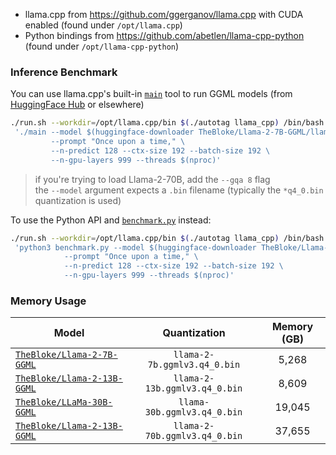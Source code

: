 
* llama.cpp from https://github.com/ggerganov/llama.cpp with CUDA enabled (found under `/opt/llama.cpp`)
* Python bindings from https://github.com/abetlen/llama-cpp-python (found under `/opt/llama-cpp-python`)

### Inference Benchmark

You can use llama.cpp's built-in [`main`](https://github.com/ggerganov/llama.cpp/tree/master/examples/main) tool to run GGML models (from [HuggingFace Hub](https://huggingface.co/models?search=ggml) or elsewhere)

```bash
./run.sh --workdir=/opt/llama.cpp/bin $(./autotag llama_cpp) /bin/bash -c \
 './main --model $(huggingface-downloader TheBloke/Llama-2-7B-GGML/llama-2-7b.ggmlv3.q4_0.bin) \
         --prompt "Once upon a time," \
         --n-predict 128 --ctx-size 192 --batch-size 192 \
         --n-gpu-layers 999 --threads $(nproc)'
```

> if you're trying to load Llama-2-70B, add the `--gqa 8` flag <br>
> the `--model` argument expects a `.bin` filename (typically the `*q4_0.bin` quantization is used)

To use the Python API and [`benchmark.py`](/packages/llm/llama_cpp/benchmark.py) instead:

```bash
./run.sh --workdir=/opt/llama.cpp/bin $(./autotag llama_cpp) /bin/bash -c \
 'python3 benchmark.py --model $(huggingface-downloader TheBloke/Llama-2-7B-GGML/llama-2-7b.ggmlv3.q4_0.bin) \
            --prompt "Once upon a time," \
            --n-predict 128 --ctx-size 192 --batch-size 192 \
            --n-gpu-layers 999 --threads $(nproc)'
```

### Memory Usage

| Model                                                                           |          Quantization         | Memory (GB) |
|---------------------------------------------------------------------------------|:-----------------------------:|:-----------:|
| [`TheBloke/Llama-2-7B-GGML`](https://huggingface.co/TheBloke/Llama-2-7B-GGML)   |  `llama-2-7b.ggmlv3.q4_0.bin` |    5,268    |
| [`TheBloke/Llama-2-13B-GGML`](https://huggingface.co/TheBloke/Llama-2-13B-GGML) | `llama-2-13b.ggmlv3.q4_0.bin` |    8,609    |
| [`TheBloke/LLaMa-30B-GGML`](https://huggingface.co/TheBloke/LLaMa-30B-GGML)     | `llama-30b.ggmlv3.q4_0.bin`   |    19,045   |
| [`TheBloke/Llama-2-13B-GGML`](https://huggingface.co/TheBloke/Llama-2-70B-GGML) | `llama-2-70b.ggmlv3.q4_0.bin` |    37,655   |
